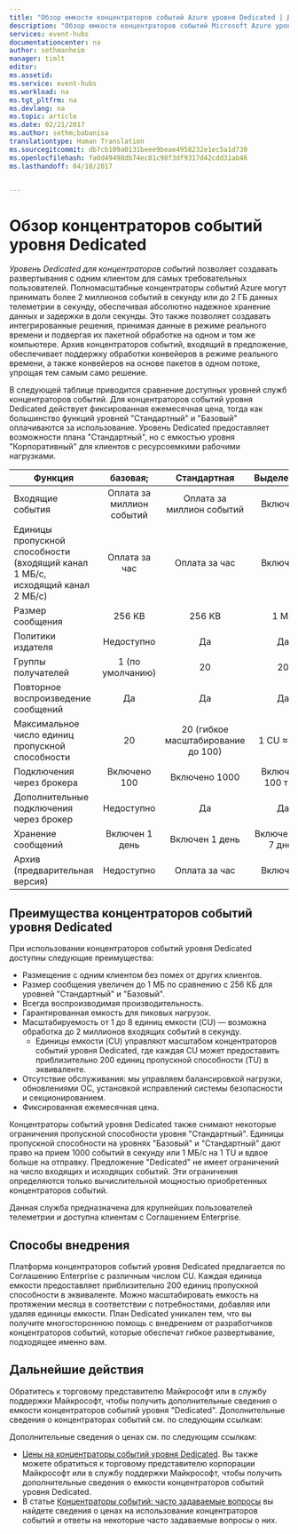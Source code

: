 ```yaml
---
title: "Обзор емкости концентраторов событий Azure уровня Dedicated | Документация Майкрософт"
description: "Обзор емкости концентраторов событий Microsoft Azure уровня Dedicated."
services: event-hubs
documentationcenter: na
author: sethmanheim
manager: timlt
editor: 
ms.assetid: 
ms.service: event-hubs
ms.workload: na
ms.tgt_pltfrm: na
ms.devlang: na
ms.topic: article
ms.date: 02/21/2017
ms.author: sethm;babanisa
translationtype: Human Translation
ms.sourcegitcommit: db7cb109a0131beee9beae4958232e1ec5a1d730
ms.openlocfilehash: fa0d49498db74ec81c98f3df9317d42cdd31ab46
ms.lasthandoff: 04/18/2017


---
```


# <a name="overview-of-event-hubs-dedicated"></a>Обзор концентраторов событий уровня Dedicated

*Уровень Dedicated для концентраторов событий* позволяет создавать развертывания с одним клиентом для самых требовательных пользователей. Полномасштабные концентраторы событий Azure могут принимать более 2 миллионов событий в секунду или до 2 ГБ данных телеметрии в секунду, обеспечивая абсолютно надежное хранение данных и задержки в доли секунды. Это также позволяет создавать интегрированные решения, принимая данные в режиме реального времени и подвергая их пакетной обработке на одном и том же компьютере. Архив концентраторов событий, входящий в предложение, обеспечивает поддержку обработки конвейеров в режиме реального времени, а также конвейеров на основе пакетов в одном потоке, упрощая тем самым само решение.

В следующей таблице приводится сравнение доступных уровней служб концентраторов событий. Для концентраторов событий уровня Dedicated действует фиксированная ежемесячная цена, тогда как большинство функций уровней "Стандартный" и "Базовый" оплачиваются за использование. Уровень Dedicated предоставляет возможности плана "Стандартный", но с емкостью уровня "Корпоративный" для клиентов с ресурсоемкими рабочими нагрузками. 

| Функция | базовая; | Стандартная | Выделенные |
| --- |:---:|:---:|:---:|
| Входящие события | Оплата за миллион событий | Оплата за миллион событий | Включено |
| Единицы пропускной способности (входящий канал 1 МБ/с, исходящий канал 2 МБ/с) | Оплата за час | Оплата за час | Включено |
| Размер сообщения | 256 KB | 256 KB | 1 МБ |
| Политики издателя | Недоступно | Да | Да |     
| Группы получателей | 1 (по умолчанию) | 20 | 20 |
| Повторное воспроизведение сообщений | Да | Да | Да |
| Максимальное число единиц пропускной способности | 20 | 20 (гибкое масштабирование до 100)    | 1 CU ≈ 200 |
| Подключения через брокера | Включено 100 | Включено 1000 | Включено 100 тыс. |
| Дополнительные подключения через брокер | Недоступно | Да | Да |
| Хранение сообщений | Включен 1 день | Включен 1 день | Включено до 7 дней |
| Архив (предварительная версия) | Недоступно    | Оплата за час | Включено |

## <a name="benefits-of-event-hubs-dedicated-capacity"></a>Преимущества концентраторов событий уровня Dedicated

При использовании концентраторов событий уровня Dedicated доступны следующие преимущества:

* Размещение с одним клиентом без помех от других клиентов.
* Размер сообщения увеличен до 1 МБ по сравнению с 256 КБ для уровней "Стандартный" и "Базовый".
* Всегда воспроизводимая производительность.
* Гарантированная емкость для пиковых нагрузок.
* Масштабируемость от 1 до 8 единиц емкости (CU) — возможна обработка до 2 миллионов входящих событий в секунду.
  * Единицы емкости (CU) управляют масштабом концентраторов событий уровня Dedicated, где каждая CU может предоставить приблизительно 200 единиц пропускной способности (TU) в эквиваленте.
* Отсутствие обслуживания: мы управляем балансировкой нагрузки, обновлениями ОС, установкой исправлений системы безопасности и секционированием.
* Фиксированная ежемесячная цена.

Концентраторы событий уровня Dedicated также снимают некоторые ограничения пропускной способности уровня "Стандартный". Единицы пропускной способности на уровнях "Базовый" и "Стандартный" дают право на прием 1000 событий в секунду или 1 МБ/с на 1 TU и вдвое больше на отправку. Предложение "Dedicated" не имеет ограничений на число входящих и исходящих событий. Эти ограничения определяются только вычислительной мощностью приобретенных концентраторов событий.

Данная служба предназначена для крупнейших пользователей телеметрии и доступна клиентам с Соглашением Enterprise.

## <a name="how-to-onboard"></a>Способы внедрения

Платформа концентраторов событий уровня Dedicated предлагается по Соглашению Enterprise с различным числом CU. Каждая единица емкости предоставляет приблизительно 200 единиц пропускной способности в эквиваленте. Можно масштабировать емкость на протяжении месяца в соответствии с потребностями, добавляя или удаляя единицы емкости. План Dedicated уникален тем, что вы получите многостороннюю помощь с внедрением от разработчиков концентраторов событий, которые обеспечат гибкое развертывание, подходящее именно вам. 

## <a name="next-steps"></a>Дальнейшие действия
Обратитесь к торговому представителю Майкрософт или в службу поддержки Майкрософт, чтобы получить дополнительные сведения о емкости концентраторов событий уровня "Dedicated". Дополнительные сведения о концентраторах событий см. по следующим ссылкам:

Дополнительные сведения о ценах см. по следующим ссылкам:

- [Цены на концентраторы событий уровня Dedicated](https://azure.microsoft.com/pricing/details/event-hubs/). Вы также можете обратиться к торговому представителю корпорации Майкрософт или в службу поддержки Майкрософт, чтобы получить дополнительные сведения о емкости концентраторов событий уровня Dedicated.
- В статье [Концентраторы событий: часто задаваемые вопросы](event-hubs-faq.md) вы найдете сведения о ценах на использование концентраторов событий и ответы на некоторые часто задаваемые вопросы о них. 

